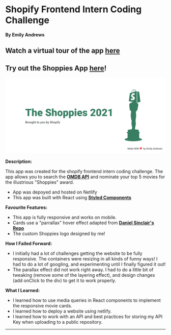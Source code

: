 
# Shopify Frontend Intern Coding Challenge
#### By Emily Andrews

## Watch a virtual tour of the app [**here**](https://www.loom.com/share/7eed910369684767b0079675bad4a9ad) 
## Try out the Shoppies App [**here**](https://emily-shoppies.netlify.app/)!


![sign-up](/ShoppiesBanner.png)

**Description:**

This app was created for the shopify frontend intern coding challenge. The app allows you to search the [**OMDB API**](http://www.omdbapi.com/) and nominate your top 5 movies for the illustrious "Shoppies" award.
- App was depoyed and hosted on Netlify 
- This app was built with React using [**Styled Components**](https://styled-components.com/)

**Favourite Features:**
- This app is fully responsive and works on mobile. 
- Cards use a "parrallax" hover effect adapted from [**Daniel Sinclair's Repo**](https://github.com/DanielSinclair/react-atv-parallax)
- The custom Shoppies logo designed by me!


**How I Failed Forward:**
- I initially had a lot of challenges getting the website to be fully responsive. The containers were resizing in all kinds of funny ways! I had to do a lot of googling, and experimenting until I finally figured it out! 
- The parallax effect did not work right away. I had to do a little bit of tweaking (remove some of the layering effect), and design changes (add onClick to the div) to get it to work properly. 

**What I Learned:**
- I learned how to use media queries in React components to implement the responsive movie cards.
- I learned how to deploy a website using netlify. 
- I learned how to work with an API and best practices for storing my API Key when uploading to a public repository. 
___
